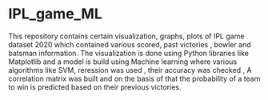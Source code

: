 # IPL_game_ML
This repository contains certain visualization, graphs, plots of IPL game dataset 2020 which contained various scored, past victories , bowler and batsman information. 
The visualization is done using Python libraries like Matplotlib and a model is build using Machine learning where various algorithms like SVM, reression was used , their accuracy was checked , A correlation matrix was built and on the basis of that the probability of a team to win is predicted based on their previous victories.
